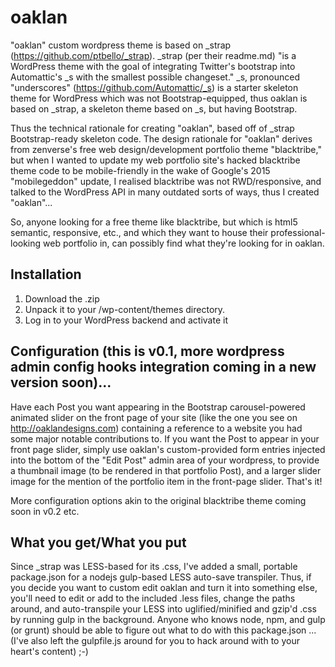oaklan
======

"oaklan" custom wordpress theme is based on _strap (https://github.com/ptbello/_strap). _strap (per their readme.md) "is a WordPress theme with the goal of integrating Twitter's bootstrap into Automattic's _s with the smallest possible changeset." _s, pronounced "underscores" (https://github.com/Automattic/_s) is a starter skeleton theme for WordPress which was not Bootstrap-equipped, thus oaklan is based on _strap, a skeleton theme based on _s, but having Bootstrap.

Thus the technical rationale for creating "oaklan", based off of _strap Bootstrap-ready skeleton code. The design rationale for "oaklan" derives from zenverse's free web design/development portfolio theme "blacktribe," but when I wanted to update my web portfolio site's hacked blacktribe theme code to be mobile-friendly in the wake of Google's 2015 "mobilegeddon" update, I realised blacktribe was not RWD/responsive, and talked to the WordPress API in many outdated sorts of ways, thus I created "oaklan"...

So, anyone looking for a free theme like blacktribe, but which is html5 semantic, responsive, etc., and which they want to house their professional-looking web portfolio in, can possibly find what they're looking for in oaklan.

Installation
------------
1. Download the .zip
2. Unpack it to your /wp-content/themes directory.
3. Log in to your WordPress backend and activate it

Configuration (this is v0.1, more wordpress admin config hooks integration coming in a new version soon)...
------------
Have each Post you want appearing in the Bootstrap carousel-powered animated slider on the front page of your site (like the one you see on http://oaklandesigns.com) containing a reference to a website you had some major notable contributions to. If you want the Post to appear in your front page slider, simply use oaklan's custom-provided form entries injected into the bottom of the "Edit Post" admin area of your wordpress, to provide a thumbnail image (to be rendered in that portfolio Post), and a larger slider image for the mention of the portfolio item in the front-page slider. That's it!

More configuration options akin to the original blacktribe theme coming soon in v0.2 etc.

What you get/What you put
------------
Since _strap was LESS-based for its .css, I've added a small, portable package.json for a nodejs gulp-based LESS auto-save transpiler. Thus, if you decide you want to custom edit oaklan and turn it into something else, you'll need to edit or add to the included .less files, change the paths around, and auto-transpile your LESS into uglified/minified and gzip'd .css by running gulp in the background. Anyone who knows node, npm, and gulp (or grunt) should be able to figure out what to do with this package.json ... (I've also left the gulpfile.js around for you to hack around with to your heart's content) ;-)

